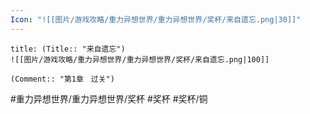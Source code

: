 ```yaml
---
Icon: "![[图片/游戏攻略/重力异想世界/重力异想世界/奖杯/来自遗忘.png|30]]"
---
```

```ad-common-bronze-trophy
title: (Title:: "来自遗忘")
![[图片/游戏攻略/重力异想世界/重力异想世界/奖杯/来自遗忘.png|100]]

(Comment:: "第1章　过关")
```

#重力异想世界/重力异想世界/奖杯 #奖杯 #奖杯/铜
